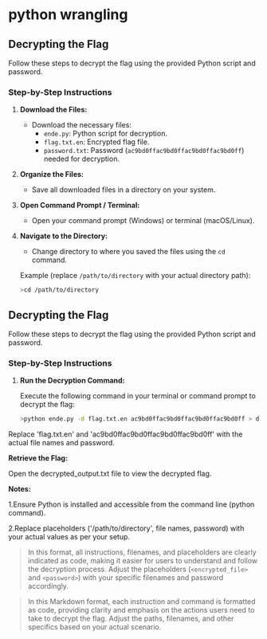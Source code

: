 # python wrangling
## Decrypting the Flag

Follow these steps to decrypt the flag using the provided Python script and password.

### Step-by-Step Instructions

1. **Download the Files:**
   - Download the necessary files:
     - `ende.py`: Python script for decryption.
     - `flag.txt.en`: Encrypted flag file.
     - `password.txt`: Password (`ac9bd0ffac9bd0ffac9bd0ffac9bd0ff`) needed for decryption.

2. **Organize the Files:**
   - Save all downloaded files in a directory on your system.

3. **Open Command Prompt / Terminal:**
   - Open your command prompt (Windows) or terminal (macOS/Linux).

4. **Navigate to the Directory:**
   - Change directory to where you saved the files using the `cd` command.

   Example (replace `/path/to/directory` with your actual directory path):
   ```bash
   >cd /path/to/directory
   
## Decrypting the Flag

Follow these steps to decrypt the flag using the provided Python script and password.

### Step-by-Step Instructions

1. **Run the Decryption Command:**

   Execute the following command in your terminal or command prompt to decrypt the flag:
   ```bash
   >python ende.py -d flag.txt.en ac9bd0ffac9bd0ffac9bd0ffac9bd0ff > decrypted_output.txt

 Replace 'flag.txt.en' and 'ac9bd0ffac9bd0ffac9bd0ffac9bd0ff' with the actual file names and password.



**Retrieve the Flag:**

Open the decrypted_output.txt file to view the decrypted flag.



**Notes:**

1.Ensure Python is installed and accessible from the command line (python command).

2.Replace placeholders ('/path/to/directory', file names, password) with your actual values as per your setup.


  
>In this format, all instructions, filenames, and placeholders are clearly indicated as code, making it easier for users to understand and follow the decryption process. Adjust the placeholders (`<encrypted_file>` and `<password>`) with your specific filenames and password accordingly.

>In this Markdown format, each instruction and command is formatted as code, providing clarity and emphasis on the actions users need to take to decrypt the flag. Adjust the paths, filenames, and other specifics based on your actual scenario.


